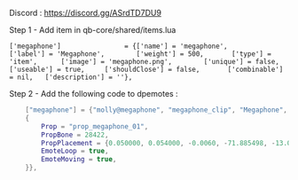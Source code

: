 Discord : https://discord.gg/ASrdTD7DU9



Step 1 - Add item in qb-core/shared/items.lua

	['megaphone'] 			 	 = {['name'] = 'megaphone', 					['label'] = 'Megaphone', 		['weight'] = 500, 		['type'] = 'item', 		['image'] = 'megaphone.png', 		['unique'] = false, 		['useable'] = true, 	['shouldClose'] = false,	   ['combinable'] = nil,   ['description'] = ''},


Step 2 - Add the following code to dpemotes :

```lua
    ["megaphone"] = {"molly@megaphone", "megaphone_clip", "Megaphone", AnimationOptions =
    {
        Prop = "prop_megaphone_01",
        PropBone = 28422,
        PropPlacement = {0.050000, 0.054000, -0.0060, -71.885498, -13.088900, -16.0242},
        EmoteLoop = true,
        EmoteMoving = true,
    }},
```
